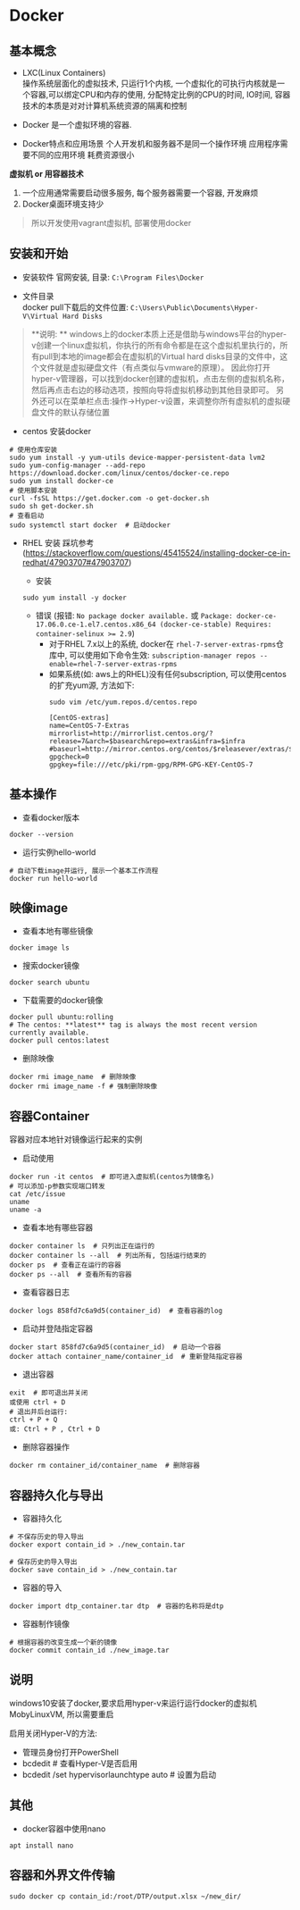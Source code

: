 # Docker

## 基本概念

- LXC(Linux Containers)    
操作系统层面化的虚拟技术, 只运行1个内核, 一个虚拟化的可执行内核就是一个容器,可以绑定CPU和内存的使用, 分配特定比例的CPU的时间, IO时间, 容器技术的本质是对对计算机系统资源的隔离和控制

- Docker 是一个虚拟环境的容器.

- Docker特点和应用场景
个人开发机和服务器不是同一个操作环境
应用程序需要不同的应用环境
耗费资源很小

**虚拟机 or 用容器技术**  
1. 一个应用通常需要启动很多服务, 每个服务器需要一个容器, 开发麻烦 
2. Docker桌面环境支持少
> 所以开发使用vagrant虚拟机, 部署使用docker  

## 安装和开始

- 安装软件
官网安装, 目录: `C:\Program Files\Docker`

- 文件目录  
docker pull下载后的文件位置: `C:\Users\Public\Documents\Hyper-V\Virtual Hard Disks`
>**说明: ** windows上的docker本质上还是借助与windows平台的hyper-v创建一个linux虚拟机，你执行的所有命令都是在这个虚拟机里执行的，所有pull到本地的image都会在虚拟机的Virtual hard disks目录的文件中，这个文件就是虚拟硬盘文件（有点类似与vmware的原理）。
因此你打开hyper-v管理器，可以找到docker创建的虚拟机，点击左侧的虚拟机名称，然后再点击右边的移动选项，按照向导将虚拟机移动到其他目录即可。
另外还可以在菜单栏点击:操作->Hyper-v设置，来调整你所有虚拟机的虚拟硬盘文件的默认存储位置

- centos 安装docker
```
# 使用仓库安装
sudo yum install -y yum-utils device-mapper-persistent-data lvm2
sudo yum-config-manager --add-repo https://download.docker.com/linux/centos/docker-ce.repo
sudo yum install docker-ce
# 使用脚本安装
curl -fsSL https://get.docker.com -o get-docker.sh
sudo sh get-docker.sh
# 查看启动
sudo systemctl start docker  # 启动docker
```

- RHEL 安装
踩坑参考(https://stackoverflow.com/questions/45415524/installing-docker-ce-in-redhat/47903707#47903707)

    - 安装
    ```
    sudo yum install -y docker
    ```
    - 错误 (报错: `No package docker available.` 或 `Package: docker-ce-17.06.0.ce-1.el7.centos.x86_64 (docker-ce-stable) Requires: container-selinux >= 2.9`)
        - 对于RHEL 7.x以上的系统, docker在 `rhel-7-server-extras-rpms`仓库中, 可以使用如下命令生效:
            `subscription-manager repos --enable=rhel-7-server-extras-rpms`
        - 如果系统(如: aws上的RHEL)没有任何subscription, 可以使用centos的扩充yum源, 方法如下: 
            ```
            sudo vim /etc/yum.repos.d/centos.repo
            
            [CentOS-extras]
            name=CentOS-7-Extras
            mirrorlist=http://mirrorlist.centos.org/?release=7&arch=$basearch&repo=extras&infra=$infra
            #baseurl=http://mirror.centos.org/centos/$releasever/extras/$basearch/
            gpgcheck=0
            gpgkey=file:///etc/pki/rpm-gpg/RPM-GPG-KEY-CentOS-7
            ```
    

## 基本操作  

- 查看docker版本  
```
docker --version
```
  
- 运行实例hello-world  
```
# 自动下载image并运行, 展示一个基本工作流程  
docker run hello-world   
```

## 映像image  
- 查看本地有哪些镜像  
```
docker image ls
```

- 搜索docker镜像  
```
docker search ubuntu
```

- 下载需要的docker镜像  
```
docker pull ubuntu:rolling
# The centos: **latest** tag is always the most recent version currently available.
docker pull centos:latest
```

- 删除映像
```
docker rmi image_name  # 删除映像
docker rmi image_name -f # 强制删除映像
```

## 容器Container
容器对应本地针对镜像运行起来的实例

- 启动使用  
```
docker run -it centos  # 即可进入虚拟机(centos为镜像名)
# 可以添加-p参数实现端口转发
cat /etc/issue
uname 
uname -a
```

- 查看本地有哪些容器   
``` 
docker container ls  # 只列出正在运行的
docker container ls --all  # 列出所有, 包括运行结束的
docker ps  # 查看正在运行的容器
docker ps --all  # 查看所有的容器
```

- 查看容器日志
```
docker logs 858fd7c6a9d5(container_id)  # 查看容器的log
```

- 启动并登陆指定容器
```
docker start 858fd7c6a9d5(container_id)  # 启动一个容器
docker attach container_name/container_id  # 重新登陆指定容器
```

- 退出容器
```
exit  # 即可退出并关闭
或使用 ctrl + D
# 退出并后台运行:
ctrl + P + Q
或: Ctrl + P , Ctrl + D
```

- 删除容器操作
```
docker rm container_id/container_name  # 删除容器
```

## 容器持久化与导出
- 容器持久化
```
# 不保存历史的导入导出
docker export contain_id > ./new_contain.tar
```


```
# 保存历史的导入导出
docker save contain_id > ./new_contain.tar
```
- 容器的导入
```
docker import dtp_container.tar dtp  # 容器的名称将是dtp
```



- 容器制作镜像
```
# 根据容器的改变生成一个新的镜像
docker commit contain_id ./new_image.tar
```



## 说明

windows10安装了docker,要求启用hyper-v来运行运行docker的虚拟机MobyLinuxVM, 所以需要重启

启用关闭Hyper-V的方法:
- 管理员身份打开PowerShell
- bcdedit  # 查看Hyper-V是否启用
- bcdedit /set hypervisorlaunchtype auto  # 设置为启动

## 其他

- docker容器中使用nano
```
apt install nano
```

## 容器和外界文件传输
```
sudo docker cp contain_id:/root/DTP/output.xlsx ~/new_dir/
```

